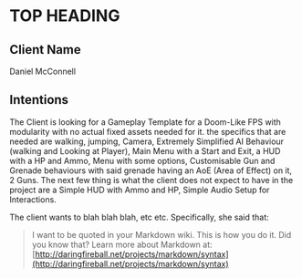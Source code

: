 # TOP HEADING 

## Client Name
Daniel McConnell

## Intentions
The Client is looking for a Gameplay Template for a Doom-Like FPS with modularity with no actual fixed assets needed for it.
the specifics that are needed are walking, jumping, Camera, Extremely Simplified AI Behaviour (walking and Looking at Player), Main Menu with a Start and Exit, a HUD with a HP and Ammo, Menu with some options, Customisable Gun and Grenade behaviours with said grenade having an AoE (Area of Effect) on it, 2 Guns.
The next few thing is what the client does not expect to have in the project are a Simple HUD with Ammo and HP, Simple Audio Setup for Interactions.


The client wants to blah blah blah, etc etc. 
Specifically, she said that:
> I want to be quoted in your Markdown wiki.
> This is how you do it.
> Did you know that?
> Learn more about Markdown at: [http://daringfireball.net/projects/markdown/syntax](http://daringfireball.net/projects/markdown/syntax)
